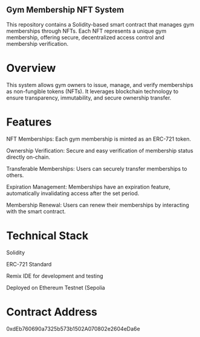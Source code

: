 ## Gym Membership NFT System

This repository contains a Solidity-based smart contract that manages gym memberships through NFTs. Each NFT represents a unique gym membership, offering secure, decentralized access control and membership verification.

# Overview

This system allows gym owners to issue, manage, and verify memberships as non-fungible tokens (NFTs). It leverages blockchain technology to ensure transparency, immutability, and secure ownership transfer.

# Features

NFT Memberships: Each gym membership is minted as an ERC-721 token.

Ownership Verification: Secure and easy verification of membership status directly on-chain.

Transferable Memberships: Users can securely transfer memberships to others.

Expiration Management: Memberships have an expiration feature, automatically invalidating access after the set period.

Membership Renewal: Users can renew their memberships by interacting with the smart contract.

# Technical Stack

Solidity

ERC-721 Standard

Remix IDE for development and testing

Deployed on Ethereum Testnet (Sepolia

# Contract Address
0xdEb760690a7325b573b1502A070802e2604eDa6e
